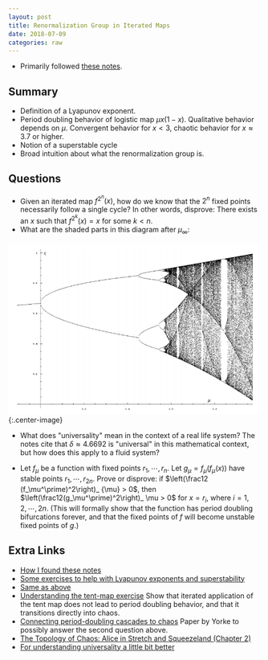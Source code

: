 ```yaml
---
layout: post
title: Renormalization Group in Iterated Maps
date: 2018-07-09
categories: raw
---
```


 * Primarily followed [these notes](https://arxiv.org/pdf/1210.2262.pdf).

## Summary

 * Definition of a Lyapunov exponent. 
 * Period doubling behavior of logistic map $\mu x(1-x)$. Qualitative behavior depends on $\mu$. Convergent behavior for $x<3$, chaotic behavior for $x \approx 3.7$ or higher.
 * Notion of a superstable cycle
 * Broad intuition about what the renormalization group is.

## Questions

 * Given an iterated map $f^{2^n}(x)$, how do we know that the $2^n$ fixed points necessarily follow a single cycle? In other words, disprove: There exists an $x$ such that $f^{2^k}(x) = x$ for some $k <  n$.
 * What are the shaded parts in this diagram after $\mu_{\infty}$:

 ![Bifurcations of Logistic Map](/assets/renorm_bifurc.png){:.center-image}

 * What does "universality" mean in the context of a real life system? The notes cite that $\delta \approx 4.6692$ is "universal" in this mathematical context, but how does this apply to a fluid system?

 * Let $f_\mu$ be a function with fixed points $r_1, \cdots, r_{n}$. Let $g_\mu = f_\mu(f_\mu(x))$ have stable points $r_1,\cdots, r_{2n}$. Prove or disprove: if $\left(\frac12 (f_\mu^\prime)^2\right)_ {\mu} > 0$, then $\left(\frac12(g_\mu^\prime)^2\right)_ \mu > 0$ for $x=r_i$, where $i=1,2,\cdots, 2n$. (This will formally show that the function has period doubling bifurcations forever, and that the fixed points of $f$ will become unstable fixed points of $g$.)

## Extra Links

 * [How I found these notes](https://calculatedcontent.com/2015/04/01/why-deep-learning-works-ii-the-renormalization-group/)
 * [Some exercises to help with Lyapunov exponents and superstability](https://www.math.ucdavis.edu/~romik/teaching-pages/mat119b/119b-hw7-solutions.pdf)
 * [Same as above](https://www.math.ubc.ca/~andrewr/620341/assignments/assignment2_solutions.pdf)
 * [Understanding the tent-map exercise](http://oldwww.ma.man.ac.uk/~pag/dynsyst/2-itineraries.pdf) Show that iterated application of the tent map does not lead to period doubling behavior, and that it transitions directly into chaos.
 * [Connecting period-doubling cascades to chaos](https://arxiv.org/pdf/1002.3363.pdf) Paper by Yorke to possibly answer the second question above.
 * [The Topology of Chaos: Alice in Stretch and Squeezeland (Chapter 2)](http://csc.ucdavis.edu/~chaos/courses/ncaso/Readings/ch2.pdf)
 * [For understanding universality a little bit better](http://www.cns.gatech.edu/PHYS-4267/UFO.pdf)

<!-- 
 Raw Notes:

 (Page 12): The last two paragraphs on the page confuse me. Also why is mu < 4 (Answer: To make sure that f: [0,1] -> [0,1]
If there are four fixed points of f^4(x), how do we know that they appear in a 4 cycle? Is it just topologically impossible to be two 2-cycles?
Also, why is this 4-cycle attractive? Why not repulsive?
What's all of the shady stuff on the bifurcation diagram after ~3.55ish?
(Remember, the y-axis shows the values of the fixed points)
What are all of the pseudo-lines in the >3.6 area?
Still need to understand what the Lyapunov exponent actually is. I think I'm misunderstanding it. (Do the exercises)
Verify Figure 6.
Exercise 2.1 answers my question about why there's only "one" Lyapunov exponent for the most part. If two functions are pieced together unnaturally, then of course not, but because the Lyapunov exponent ends up being the sum of log(f'(x_n)), and x_n -> stable points. What if there are two stable points naturally, like -x(x-1)(x+2)? (Only holds for the same neighborhood)
Wait how is a Lyapunov exponent defined for a cycle/periodic behavior?

Not clear why superstable orbits ~ when Figure 6 goes to -infty. Namely, show that gamma(mu) = -infty iff (F^n)'(x)=0

Universality
-------------

Would really like to understand the story of how universality of delta applies to turbulence or something real

[Meta: I like the writing style of this. It shows the cool parts, and then talks about the assumptions made ("we are not going to talk about how regular it needs to be"). Math textbooks often present in the other order.]

2.5: Why don't we have maps with 2^n periodic points decompose into two separate cycles? (Probably some kind of topological/algebraic argument)
2.6: Found this: http://csc.ucdavis.edu/~chaos/courses/ncaso/Readings/ch2.pdf

RG Introduction
------------------
When are the conditions 3.4 true? What are the assumptions being made?
	What if the function isn't even?
	Unpack the quadratic tip assumption
	Why is a<b needed?
Why is function space U an infinite dimensional space?
Shouldn't it be mapping 2^{n-1} to 2^{n} periods?
	No: Consider the fixed points x1 ... x_{2^n}. Then f(f(x_i)) = x_{i+2}, so the period is 2^{n-1}
Exercise: try mapping the logistic map and plotting it to see what happens
Still lacking a bit of intuition about superstable maps: Why do we care about these specifically?

May be worth looking at Feigenbaum's original work. [18] was recommended. -->



